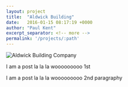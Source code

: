 ```yaml
---
layout: project
title:  "Aldwick Building"
date:   2016-01-15 08:17:19 +0000
author: "Paul Kent"
excerpt_separator: <!-- more -->
permalink: '/projects/:path'
---
```

![Aldwick Building Company]({{site.baseurl}}/images/aldwick-building.png)<!-- more -->
<p>I am a post la la la wooooooooo 1st</p>
<p>I am a post la la la wooooooooo 2nd paragraphy</p>
